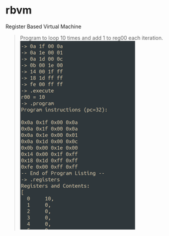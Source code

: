 # rbvm
Register Based Virtual Machine

> Program to loop 10 times and add 1 to reg00 each iteration.
![Loop Example Program](./resources/example.png)
